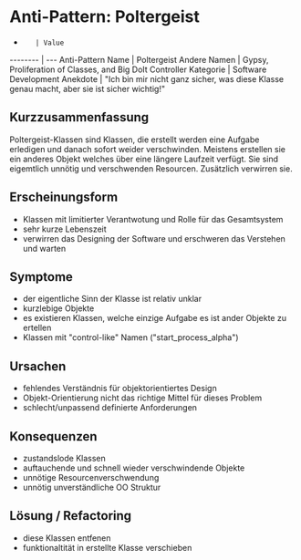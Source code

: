 Anti-Pattern: Poltergeist
===================

-        | Value
-------- | ---
Anti-Pattern Name | Poltergeist
Andere Namen      | Gypsy, Proliferation of Classes, and Big DoIt Controller
Kategorie | Software Development
Anekdote    | "Ich bin mir nicht ganz sicher, was diese Klasse genau macht, aber sie ist sicher wichtig!"

Kurzzusammenfassung
-------------------
Poltergeist-Klassen sind Klassen, die erstellt werden eine Aufgabe erledigen und danach sofort weider verschwinden. Meistens erstellen sie ein anderes Objekt welches über eine längere Laufzeit verfügt. Sie sind eigemtlich unnötig und verschwenden Resourcen. Zusätzlich verwirren sie.

Erscheinungsform
----------------
- Klassen mit limitierter Verantwotung und Rolle für das Gesamtsystem
- sehr kurze Lebenszeit
- verwirren das Designing der Software und erschweren das Verstehen und warten

Symptome
--------
- der eigentliche Sinn der Klasse ist relativ unklar
- kurzlebige Objekte
- es existieren Klassen, welche einzige Aufgabe es ist ander Objekte zu ertellen
- Klassen mit "control-like" Namen ("start_process_alpha")

Ursachen
--------
- fehlendes Verständnis für objektorientiertes Design
- Objekt-Orientierung nicht das richtige Mittel für dieses Problem
- schlecht/unpassend definierte Anforderungen

Konsequenzen
------------
- zustandslode Klassen
- auftauchende und schnell wieder verschwindende Objekte
- unnötige Resourcenverschwendung
- unnötig unverständliche OO Struktur

Lösung / Refactoring
--------------------
- diese Klassen entfenen
- funktionaltität in erstellte Klasse verschieben